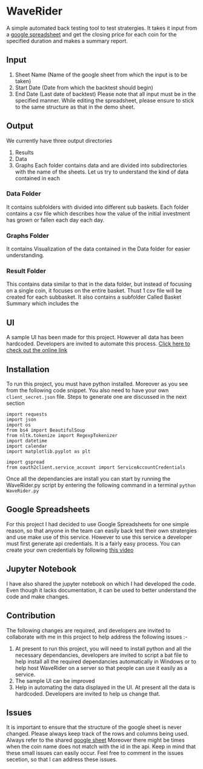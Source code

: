 # WaveRider
A simple automated back testing tool to test stratergies. It takes it input from a
[ google spreadsheet](https://docs.google.com/spreadsheets/d/12w8wwElopN_iAyiU1oxqWwQtwnTNQ3_PqE7BsVvusxQ/edit?usp=sharing) and get the closing price for each coin for the specified duration and makes a summary report.
## Input
  1. Sheet Name (Name of the google sheet from which the input is to be taken)
  2. Start Date (Date from which the backtest should begin)
  3. End Date (Last date of backtest)
 Please note that all input must be in the specified manner. While editing the spreadsheet, please ensure to stick to the same structure as that in the demo sheet.

## Output
 We currently have three output directories
  1. Results
  2. Data 
  3. Graphs
 Each folder contains data and are divided into subdirectories with the name of the sheets. Let us try to understand the kind of data contained in each
 
 ### Data Folder
  It contains subfolders with divided into different sub baskets. Each folder contains a csv file which describes how the value of the initial investment has grown or fallen each day each day.
 
 ### Graphs Folder
  It contains Visualization of the data contained in the Data folder for easier understanding.
 ### Result Folder
 This contains data similar to that in the data folder, but instead of focusing on a single coin, it focuses on the entire basket. Thust 1 csv file will be created for each subbasket. It also contains a subfolder Called Basket Summary which includes the 
 
 ## UI 
 A sample UI has been made for this project. However all data has been hardcoded. Developers are invited to automate this process. [Click here to check out the online link](http://smartblocks.000webhostapp.com/)
 
## Installation
To run this project, you must have python installed. Moreover as you see from the following code snippet. You also need to have your own `client_secret.json` file. Steps to generate one are discussed in the next section

```import pandas as pd
import requests
import json
import os
from bs4 import BeautifulSoup
from nltk.tokenize import RegexpTokenizer
import datetime
import calendar
import matplotlib.pyplot as plt

import gspread
from oauth2client.service_account import ServiceAccountCredentials
```
Once all the dependancies are install you can start by running the WaveRider.py script by entering the following command in a terminal
```python WaveRider.py```


## Google Spreadsheets
For this project I had decided to use Google Spreadsheets for one simple reason, so that anyone in the team can easily back test their own stratergies and use make use of this service. However to use this service a developer must first generate api credentials. It is a fairly easy process. You can create your own credentials by following [this video](https://www.youtube.com/watch?v=vISRn5qFrkM) 


## Jupyter Notebook

I have also shared the jupyter notebook on which I had developed the code. Even though it lacks documentation, it can be used to better understand the code and make changes.

## Contribution
The following changes are required, and developers are invited to collaborate with me in this project to help address the following issues :-
1. At present to run this project, you will need to install python and all the necessary dependancies, developers are invited to script a bat file to help install all the required dependancies automatically in Windows or to help host WaveRider on a server so that people can use it easily as a service.
2. The sample UI can be improved
3. Help in automating the data displayed in the UI. At present all the data is hardcoded. Developers are invited to help us change that.

## Issues
It is important to ensure that the structure of the google sheet is never changed. Please always keep track of the rows and columns being used. Always refer to the shared [google sheet](https://docs.google.com/spreadsheets/d/12w8wwElopN_iAyiU1oxqWwQtwnTNQ3_PqE7BsVvusxQ/edit?usp=sharing)
Moreover there might be times when the coin name does not match with the id in the api. Keep in mind that these small issues can easily occur. Feel free to comment in the issues secetion, so that I can address these issues.
